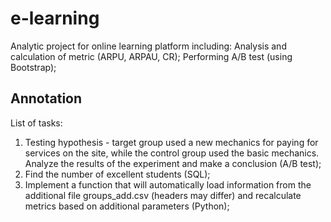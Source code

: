 # e-learning
Analytic project for online learning platform including: Analysis and calculation of metric (ARPU, ARPAU, CR); Performing A/B test (using Bootstrap);
## Annotation
List of tasks:
   1. Testing hypothesis - target group used a new mechanics for paying for services on the site, while the control group used the basic mechanics. Analyze the results of the experiment and make a conclusion (A/B test);
   2. Find the number of excellent students (SQL);
   3. Implement a function that will automatically load information from the additional file groups_add.csv (headers may differ) and recalculate metrics based on additional parameters (Python);
